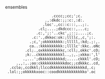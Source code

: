 ensembles 


                         .cccc;;cc;';c.           
                      .,:dkdc:;;:c:,:d:.          
                     .loc'.,cc::c:::,..;:.        
                   .cl;....;dkdccc::,...c;        
                  .c:,';:'..ckc',;::;....;c.      
                .c:'.,dkkoc:ok:;llllc,,c,';:.     
               .;c,';okkkkkkkk:;lllll,:kd;.;:,.   
               co..:kkkkkkkkkk:;llllc':kkc..oNc   
             .cl;.,oxkkkkkkkkkc,:cll;,okkc'.cO;   
             ;k:..ckkkkkkkkkkkl..,;,.;xkko:',l'   
            .,...';dkkkkkkkkkkd;.....ckkkl'.cO;   
         .,,:,.;oo:ckkkkkkkkkkkdoc;;cdkkkc..cd,   
      .cclo;,ccdkkl;llccdkkkkkkkkkkkkkkkd,.c;     
     .lol:;;okkkkkxooc::coodkkkkkkkkkkkko'.oc     
